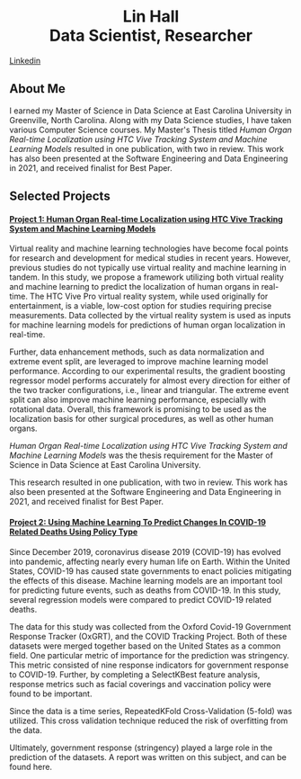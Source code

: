 <!-- ### Hi there 👋 -->

<!--
**halll05/halll05** is a ✨ _special_ ✨ repository because its `README.md` (this file) appears on your GitHub profile.

Here are some ideas to get you started:

- 🔭 I’m currently working on ...
- 🌱 I’m currently learning ...
- 👯 I’m looking to collaborate on ...
- 🤔 I’m looking for help with ...
- 💬 Ask me about ...
- 📫 How to reach me: ...
- 😄 Pronouns: ...
- ⚡ Fun fact: ...
-->

<h1 align="center"> <b> Lin Hall <br> </b> Data Scientist, Researcher </h1>

[Linkedin](https://www.linkedin.com/in/lin-hall/) 
  

## About Me

I earned my Master of Science in Data Science at East Carolina University in Greenville, North Carolina. Along with my Data Science studies, I have taken various Computer Science courses. My Master's Thesis titled <i>Human Organ Real-time Localization using HTC Vive Tracking System and Machine Learning Models</i> resulted in one publication, with two in review. This work has also been presented at the Software Engineering and Data Engineering in 2021, and received finalist for Best Paper.

## Selected Projects

#### [Project 1: Human Organ Real-time Localization using HTC Vive Tracking System and Machine Learning Models](https://github.com/halll05/LinHallPortfolio/tree/main/HumanOrganReal-timeLocalizationusingHTCViveTrackingSystemandMachineLearningModels)

Virtual reality and machine learning technologies have become focal points for research and development for medical studies in recent years. However, previous studies do not typically use virtual reality and machine learning in tandem. In this study, we propose a framework utilizing both virtual reality and machine learning to predict the localization of human organs in real-time. The HTC Vive Pro virtual reality system, while used originally for entertainment, is a viable, low-cost option for studies requiring precise measurements. Data collected by the virtual reality system is used as inputs for machine learning models for predictions of human organ localization in real-time.

Further, data enhancement methods, such as data normalization and extreme event split, are leveraged to improve machine learning model performance. According to our experimental results, the gradient boosting regressor model performs accurately for almost every direction for either of the two tracker configurations, i.e., linear and triangular. The extreme event split can also improve machine learning performance, especially with rotational data. Overall, this framework is promising to be used as the localization basis for other surgical procedures, as well as other human organs.

<i>Human Organ Real-time Localization using HTC Vive Tracking System and Machine Learning Models</i> was the thesis requirement for the Master of Science in Data Science at East Carolina University. 

This research resulted in one publication, with two in review. This work has also been presented at the Software Engineering and Data Engineering in 2021, and received finalist for Best Paper.

#### [Project 2: Using Machine Learning To Predict Changes In COVID-19 Related Deaths Using Policy Type](https://github.com/halll05/LinHallPortfolio/tree/main/COVID19_Stringency)

Since December 2019, coronavirus disease 2019 (COVID-19) has evolved into pandemic, affecting nearly every human life on Earth. Within the United States, COVID-19 has caused state governments to enact policies mitigating the effects of this disease. Machine learning models are an important tool for predicting future events, such as deaths from COVID-19. In this study, several regression models were compared to predict COVID-19 related deaths.

The data for this study was collected from the Oxford Covid-19 Government Response Tracker (OxGRT), and the COVID Tracking Project. Both of these datasets were merged together based on the United States as a common field. One particular metric of importance for the prediction was stringency. This metric consisted of nine response indicators for government response to COVID-19. Further, by completing a SelectKBest feature analysis, response metrics such as facial coverings and vaccination policy were found to be important.

Since the data is a time series, RepeatedKFold Cross-Validation (5-fold) was utilized. This cross validation technique reduced the risk of overfitting from the data.

Ultimately, government response (stringency) played a large role in the prediction of the datasets. A report was written on this subject, and can be found here.
